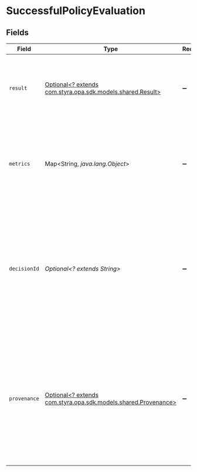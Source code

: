 # SuccessfulPolicyEvaluation


## Fields

| Field                                                                                                                                                                                                                                      | Type                                                                                                                                                                                                                                       | Required                                                                                                                                                                                                                                   | Description                                                                                                                                                                                                                                |
| ------------------------------------------------------------------------------------------------------------------------------------------------------------------------------------------------------------------------------------------ | ------------------------------------------------------------------------------------------------------------------------------------------------------------------------------------------------------------------------------------------ | ------------------------------------------------------------------------------------------------------------------------------------------------------------------------------------------------------------------------------------------ | ------------------------------------------------------------------------------------------------------------------------------------------------------------------------------------------------------------------------------------------ |
| `result`                                                                                                                                                                                                                                   | [Optional<? extends com.styra.opa.sdk.models.shared.Result>](../../models/shared/Result.md)                                                                                                                                                | :heavy_minus_sign:                                                                                                                                                                                                                         | The base or virtual document referred to by the URL path. If the path is undefined, this key will be omitted.                                                                                                                              |
| `metrics`                                                                                                                                                                                                                                  | Map<String, *java.lang.Object*>                                                                                                                                                                                                            | :heavy_minus_sign:                                                                                                                                                                                                                         | If query metrics are enabled, this field contains query performance metrics collected during the parse, compile, and evaluation steps.                                                                                                     |
| `decisionId`                                                                                                                                                                                                                               | *Optional<? extends String>*                                                                                                                                                                                                               | :heavy_minus_sign:                                                                                                                                                                                                                         | If decision logging is enabled, this field contains a string that uniquely identifies the decision. The identifier will be included in the decision log event for this decision. Callers can use the identifier for correlation purposes.  |
| `provenance`                                                                                                                                                                                                                               | [Optional<? extends com.styra.opa.sdk.models.shared.Provenance>](../../models/shared/Provenance.md)                                                                                                                                        | :heavy_minus_sign:                                                                                                                                                                                                                         | Provenance information can be requested on individual API calls and are returned inline with the API response. To obtain provenance information on an API call, specify the `provenance=true` query parameter when executing the API call. |